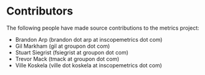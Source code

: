 Contributors
============

The following people have made source contributions to the metrics project:

* Brandon Arp (brandon dot arp at inscopemetrics dot com)
* Gil Markham (gil at groupon dot com)
* Stuart Siegrist (fsiegrist at groupon dot com)
* Trevor Mack (tmack at groupon dot com)
* Ville Koskela (ville dot koskela at inscopemetrics dot com)

